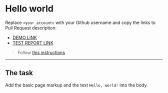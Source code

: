 # Hello world

Replace `<your_account>` with your Github username and copy the links to Pull Request description:

- [DEMO LINK](https://Quelaan1.github.io/layout_hello-world/)
- [TEST REPORT LINK](https://Quelaan1.github.io/layout_hello-world/report/html_report/)

> Follow [this instructions](https://mate-academy.github.io/layout_task-guideline/#how-to-solve-the-layout-tasks-on-github)

---

## The task

Add the basic page markup and the text `Hello, world!` into the body.
